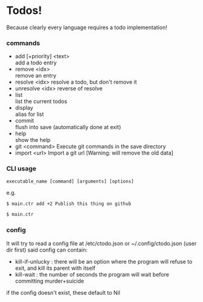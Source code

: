 # Todos!

Because clearly every language requires a todo implementation!

### commands

+ add [+priority] \<text\>  
	add a todo entry
+ remove \<idx\>            
	remove an entry
+ resolve \<idx\>
	resolve a todo, but don't remove it
+ unresolve \<idx\>
	reverse of resolve
+ list                    
	list the current todos
+ display                 
	alias for list
+ commit                  
	flush into save (automatically done at exit)
+ help                    
	show the help
+ git \<command\>
	Execute git commands in the save directory
+ import \<url\>
	Import a git url \[Warning: will remove the old data\]
### CLI usage

`executable_name [command] [arguments] [options]`

e.g.
```sh
$ main.ctr add +2 Publish this thing on github

$ main.ctr
```

### config

It will try to read a config file at /etc/ctodo.json or ~/.config/ctodo.json (user dir first)
said config can contain:

+ kill-if-unlucky : there will be an option where the program will refuse to exit, and kill its parent with itself
+ kill-wait : the number of seconds the program will wait before committing murder+suicide

if the config doesn't exist, these default to Nil
